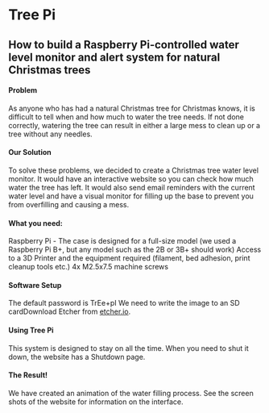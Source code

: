 <h1>Tree Pi</h1>
<h2>How to build a Raspberry Pi-controlled water level monitor and alert system for natural Christmas trees</h2>

<h4>Problem</h4>
As anyone who has had a natural Christmas tree for Christmas knows, it is difficult to tell when and how much to water the tree needs. If not done correctly, watering the tree can result in either a large mess to clean up or a tree without any needles.

<h4>Our Solution</h4>
To solve these problems, we decided to create a Christmas tree water level monitor. It would have an interactive website so you can check how much water the tree has left. It would also send email reminders with the current water level and have a visual monitor for filling up the base to prevent you from overfilling and causing a mess.

<h4>What you need:</h4>
Raspberry Pi - The case is designed for a full-size model (we used a Raspberry Pi B+, but any model such as the 2B or 3B+ should work)
Access to a 3D Printer and the equipment required (filament, bed adhesion, print cleanup tools etc.)
4x M2.5x7.5 machine screws



<h4>Software Setup</h4>
The default password is TrEe+pI
We need to write the image to an SD cardDownload Etcher from <a href="etcher.io" target="_blank">etcher.io</a>.


<h4>Using Tree Pi</h4>
This system is designed to stay on all the time. When you need to shut it down, the website has a Shutdown page.


<h4>The Result!</h4>
We have created an animation of the water filling process. See the screen shots of the website for information on the interface.
